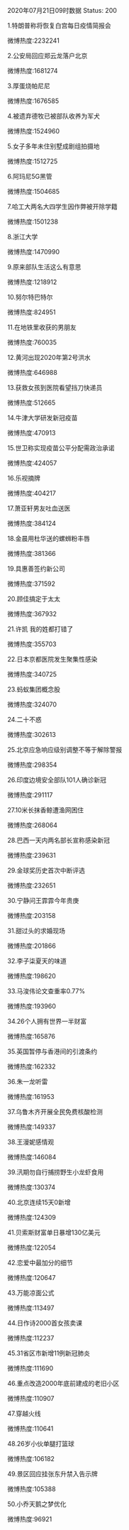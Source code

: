 2020年07月21日09时数据
Status: 200

1.特朗普称将恢复白宫每日疫情简报会

微博热度:2232241

2.公安局回应郑云龙落户北京

微博热度:1681274

3.厚蛋烧帕尼尼

微博热度:1676585

4.被遗弃德牧已被部队收养为军犬

微博热度:1524960

5.女子多年未住别墅成剧组拍摄地

微博热度:1512725

6.阿玛尼5G黑管

微博热度:1504685

7.哈工大两名大四学生因作弊被开除学籍

微博热度:1501238

8.浙江大学

微博热度:1470990

9.原来部队生活这么有意思

微博热度:1218912

10.努尔特巴特尔

微博热度:824951

11.在地铁里收获的男朋友

微博热度:760035

12.黄河出现2020年第2号洪水

微博热度:646988

13.获救女孩到医院看望挡刀快递员

微博热度:512665

14.牛津大学研发新冠疫苗

微博热度:470913

15.世卫称实现疫苗公平分配需政治承诺

微博热度:424057

16.乐视摘牌

微博热度:404217

17.萧亚轩男友吐血送医

微博热度:384124

18.金晨用杜华送的螺蛳粉丰唇

微博热度:381366

19.具惠善签约新公司

微博热度:371592

20.顾佳搞定于太太

微博热度:367932

21.许凯 我的姓都打错了

微博热度:355703

22.日本京都医院发生聚集性感染

微博热度:340725

23.蚂蚁集团概念股

微博热度:324070

24.二十不惑

微博热度:302613

25.北京应急响应级别调整不等于解除警报

微博热度:298354

26.印度边境安全部队101人确诊新冠

微博热度:291117

27.10米长抹香鲸遭渔网困住

微博热度:268064

28.巴西一天内两名部长宣称感染新冠

微博热度:239631

29.金球奖历史首次中断评选

微博热度:232651

30.宁静问王霏霏今年贵庚

微博热度:203158

31.甜过头的求婚现场

微博热度:201866

32.李子柒夏天的味道

微博热度:198620

33.马浚伟论文查重率0.77%

微博热度:193960

34.26个人拥有世界一半财富

微博热度:165876

35.英国暂停与香港间的引渡条约

微博热度:162332

36.朱一龙听雷

微博热度:161953

37.乌鲁木齐开展全民免费核酸检测

微博热度:149337

38.王漫妮感情观

微博热度:146084

39.汛期勿自行捕捞野生小龙虾食用

微博热度:130374

40.北京连续15天0新增

微博热度:124309

41.贝索斯财富单日暴增130亿美元

微博热度:122054

42.恋爱中最加分的细节

微博热度:120647

43.万能凉面公式

微博热度:113497

44.日作诗2000首女孩卖课

微博热度:112237

45.31省区市新增11例新冠肺炎

微博热度:111690

46.重点改造2000年底前建成的老旧小区

微博热度:110907

47.穿越火线

微博热度:110641

48.26岁小伙单腿打篮球

微博热度:106182

49.景区回应挂张东升禁入告示牌

微博热度:105388

50.小乔天鹅之梦优化

微博热度:96921

